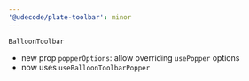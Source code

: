 ```yaml
---
'@udecode/plate-toolbar': minor
---
```


`BalloonToolbar`
- new prop `popperOptions`: allow overriding `usePopper` options
- now uses `useBalloonToolbarPopper`
